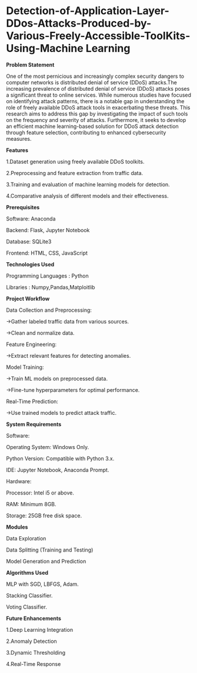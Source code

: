 # Detection-of-Application-Layer-DDos-Attacks-Produced-by-Various-Freely-Accessible-ToolKits-Using-Machine Learning
**Problem Statement**

One of the most pernicious and increasingly complex security dangers to computer networks is distributed denial of service (DDoS) attacks.The increasing prevalence of distributed denial of service (DDoS) attacks poses a significant threat to online services. While numerous studies have focused on identifying attack patterns, there is a notable gap in understanding the role of freely available DDoS attack tools in
exacerbating these threats. This research aims to address this gap by investigating the impact of such tools on the frequency and severity of attacks. Furthermore, it seeks to develop an efficient machine learning-based solution for DDoS attack detection through feature selection, contributing to enhanced cybersecurity measures. 

**Features**

1.Dataset generation using freely available DDoS toolkits.

2.Preprocessing and feature extraction from traffic data.

3.Training and evaluation of machine learning models for detection.

4.Comparative analysis of different models and their effectiveness.

**Prerequisites**

Software: Anaconda

Backend: Flask, Jupyter Notebook

Database: SQLite3

Frontend: HTML, CSS, JavaScript

**Technologies Used**

Programming Languages : Python

Libraries : Numpy,Pandas,Matploitlib

**Project Workflow**

Data Collection and Preprocessing:

->Gather labeled traffic data from various sources.

->Clean and normalize data.

Feature Engineering:

->Extract relevant features for detecting anomalies.

Model Training:

->Train ML models on preprocessed data.

->Fine-tune hyperparameters for optimal performance.

Real-Time Prediction:

->Use trained models to predict attack traffic.

 **System Requirements**
 
Software:

Operating System: Windows Only.

Python Version: Compatible with Python 3.x.

IDE: Jupyter Notebook, Anaconda Prompt.

Hardware:

Processor: Intel i5 or above.

RAM: Minimum 8GB.

Storage: 25GB free disk space.

**Modules**

Data Exploration

Data Splitting (Training and Testing)

Model Generation and Prediction

**Algorithms Used**

MLP with SGD, LBFGS, Adam.

Stacking Classifier.

Voting Classifier.

**Future Enhancements**

1.Deep Learning Integration

2.Anomaly Detection

3.Dynamic Thresholding

4.Real-Time Response



